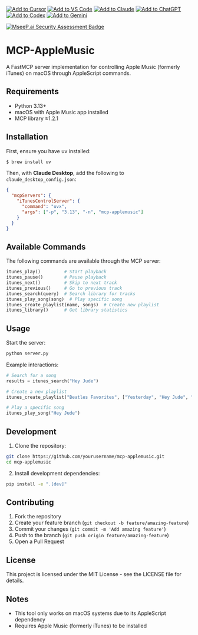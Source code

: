 [![Add to Cursor](https://fastmcp.me/badges/cursor_dark.svg)](https://fastmcp.me/MCP/Details/609/apple-music)
[![Add to VS Code](https://fastmcp.me/badges/vscode_dark.svg)](https://fastmcp.me/MCP/Details/609/apple-music)
[![Add to Claude](https://fastmcp.me/badges/claude_dark.svg)](https://fastmcp.me/MCP/Details/609/apple-music)
[![Add to ChatGPT](https://fastmcp.me/badges/chatgpt_dark.svg)](https://fastmcp.me/MCP/Details/609/apple-music)
[![Add to Codex](https://fastmcp.me/badges/codex_dark.svg)](https://fastmcp.me/MCP/Details/609/apple-music)
[![Add to Gemini](https://fastmcp.me/badges/gemini_dark.svg)](https://fastmcp.me/MCP/Details/609/apple-music)

[![MseeP.ai Security Assessment Badge](https://mseep.net/pr/kennethreitz-mcp-applemusic-badge.png)](https://mseep.ai/app/kennethreitz-mcp-applemusic)

# MCP-AppleMusic

A FastMCP server implementation for controlling Apple Music (formerly iTunes) on macOS through AppleScript commands.

## Requirements

- Python 3.13+
- macOS with Apple Music app installed
- MCP library ≥1.2.1

## Installation

First, ensure you have uv installed:
```bash
$ brew install uv
```

Then, with **Claude Desktop**, add the following to `claude_desktop_config.json`:

```json
{
  "mcpServers": {
    "iTunesControlServer": {
      "command": "uvx",
      "args": ["-p", "3.13", "-n", "mcp-applemusic"]
    }
  }
}
```

## Available Commands

The following commands are available through the MCP server:

```python
itunes_play()         # Start playback
itunes_pause()        # Pause playback
itunes_next()         # Skip to next track
itunes_previous()     # Go to previous track
itunes_search(query)  # Search library for tracks
itunes_play_song(song)  # Play specific song
itunes_create_playlist(name, songs)  # Create new playlist
itunes_library()      # Get library statistics
```

## Usage

Start the server:

```bash
python server.py
```

Example interactions:

```python
# Search for a song
results = itunes_search("Hey Jude")

# Create a new playlist
itunes_create_playlist("Beatles Favorites", ["Yesterday", "Hey Jude", "Let It Be"])

# Play a specific song
itunes_play_song("Hey Jude")
```

## Development

1. Clone the repository:
```bash
git clone https://github.com/yourusername/mcp-applemusic.git
cd mcp-applemusic
```

2. Install development dependencies:
```bash
pip install -e ".[dev]"
```

## Contributing

1. Fork the repository
2. Create your feature branch (`git checkout -b feature/amazing-feature`)
3. Commit your changes (`git commit -m 'Add amazing feature'`)
4. Push to the branch (`git push origin feature/amazing-feature`)
5. Open a Pull Request

## License

This project is licensed under the MIT License - see the LICENSE file for details.

## Notes

- This tool only works on macOS systems due to its AppleScript dependency
- Requires Apple Music (formerly iTunes) to be installed
